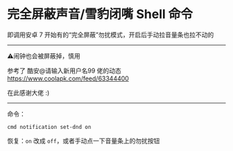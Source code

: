 # 完全屏蔽声音/雪豹闭嘴 Shell 命令

即调用安卓 7 开始有的“完全屏蔽”勿扰模式，开启后手动拉音量条也拉不动的

---

⚠️闹钟也会被屏蔽掉，慎用

参考了 酷安@请输入新用户名99 佬的动态 https://www.coolapk.com/feed/63344400 

在此感谢大佬 :)

---

命令：
```
cmd notification set-dnd on
```

恢复：`on` 改成 `off`，或者手动点一下音量条上的勿扰按钮